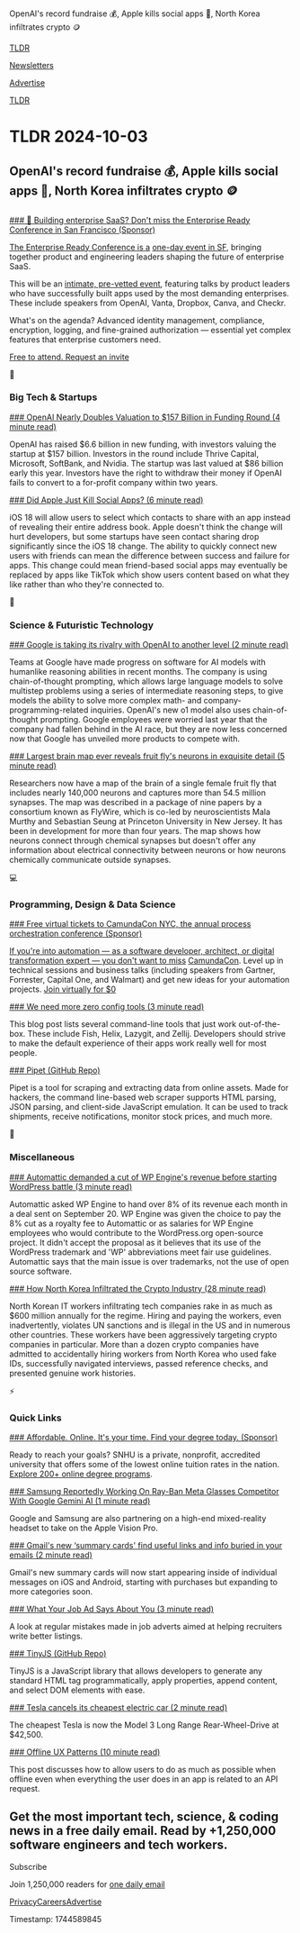 OpenAI's record fundraise 💰, Apple kills social apps 📱, North Korea infiltrates crypto 🪙

[TLDR](/)

[Newsletters](/newsletters)

[Advertise](https://advertise.tldr.tech/)

[TLDR](/)

# TLDR 2024-10-03

## OpenAI's record fundraise 💰, Apple kills social apps 📱, North Korea infiltrates crypto 🪙

### 

[### 🌁 Building enterprise SaaS? Don't miss the Enterprise Ready Conference in San Francisco (Sponsor)](https://www.enterprise-ready.com?utm_medium=newsletter&amp;utm_source=tldr-tech&amp;utm_campaign=20241003)

[The Enterprise Ready Conference is a](https://degrees.snhu.edu/?utm_source=TLDR&utm_medium=PPL&utm_campaign=PROS_Email&utm_content=TLDR-Gen&snhu_segment=OL) [one-day event in SF](https://www.enterprise-ready.com/?utm_medium=newsletter&utm_source=tldr-tech&utm_campaign=20241003), bringing together product and engineering leaders shaping the future of enterprise SaaS.

This will be an [intimate, pre-vetted event](https://www.enterprise-ready.com/?utm_medium=newsletter&utm_source=tldr-tech&utm_campaign=20241003), featuring talks by product leaders who have successfully built apps used by the most demanding enterprises. These include speakers from OpenAI, Vanta, Dropbox, Canva, and Checkr.

What's on the agenda? Advanced identity management, compliance, encryption, logging, and fine-grained authorization — essential yet complex features that enterprise customers need.

[Free to attend. Request an invite](https://www.enterprise-ready.com/?utm_medium=newsletter&utm_source=tldr-tech&utm_campaign=20241003)

📱

### Big Tech & Startups

[### OpenAI Nearly Doubles Valuation to $157 Billion in Funding Round (4 minute read)](https://www.wsj.com/tech/ai/openai-nearly-doubles-valuation-to-157-billion-in-funding-round-ee220607?st=rRJkxL&reflink=desktopwebshare_permalink&utm_source=tldrnewsletter)

OpenAI has raised $6.6 billion in new funding, with investors valuing the startup at $157 billion. Investors in the round include Thrive Capital, Microsoft, SoftBank, and Nvidia. The startup was last valued at $86 billion early this year. Investors have the right to withdraw their money if OpenAI fails to convert to a for-profit company within two years.

[### Did Apple Just Kill Social Apps? (6 minute read)](https://www.nytimes.com/2024/10/02/technology/apple-social-apps-contacts-change.html?unlocked_article_code=1.PE4.JeP0.5aaMUHgWV1ce&smid=url-share&utm_source=tldrnewsletter)

iOS 18 will allow users to select which contacts to share with an app instead of revealing their entire address book. Apple doesn't think the change will hurt developers, but some startups have seen contact sharing drop significantly since the iOS 18 change. The ability to quickly connect new users with friends can mean the difference between success and failure for apps. This change could mean friend-based social apps may eventually be replaced by apps like TikTok which show users content based on what they like rather than who they're connected to.

🚀

### Science & Futuristic Technology

[### Google is taking its rivalry with OpenAI to another level (2 minute read)](https://qz.com/google-reasoning-ai-model-compete-openai-chatgpt-gemini-1851663139?utm_source=tldrnewsletter)

Teams at Google have made progress on software for AI models with humanlike reasoning abilities in recent months. The company is using chain-of-thought prompting, which allows large language models to solve multistep problems using a series of intermediate reasoning steps, to give models the ability to solve more complex math- and company-programming-related inquiries. OpenAI's new o1 model also uses chain-of-thought prompting. Google employees were worried last year that the company had fallen behind in the AI race, but they are now less concerned now that Google has unveiled more products to compete with.

[### Largest brain map ever reveals fruit fly's neurons in exquisite detail (5 minute read)](https://www.nature.com/articles/d41586-024-03190-y?utm_source=tldrnewsletter)

Researchers now have a map of the brain of a single female fruit fly that includes nearly 140,000 neurons and captures more than 54.5 million synapses. The map was described in a package of nine papers by a consortium known as FlyWire, which is co-led by neuroscientists Mala Murthy and Sebastian Seung at Princeton University in New Jersey. It has been in development for more than four years. The map shows how neurons connect through chemical synapses but doesn't offer any information about electrical connectivity between neurons or how neurons chemically communicate outside synapses.

💻

### Programming, Design & Data Science

[### Free virtual tickets to CamundaCon NYC, the annual process orchestration conference (Sponsor)](https://newyork.camundacon.com/page/3899887/tickets?utm_medium=paid_leadgen&amp;utm_source=tldr&amp;utm_campaign=CamundaCon.NA.24Q4.Oct)

[If you're into automation — as a software developer, architect, or digital transformation expert — you don't want to miss](https://newyork.camundacon.com/page/3899887/tickets?utm_medium=paid_leadgen&utm_source=tldr&utm_campaign=CamundaCon.NA.24Q4.Oct) [CamundaCon](https://newyork.camundacon.com/page/4152456/virtual-only?utm_campaign=CamundaCon.NA.24Q4.Oct&utm_medium=paid_leadgen&utm_source=tldr). Level up in technical sessions and business talks (including speakers from Gartner, Forrester, Capital One, and Walmart) and get new ideas for your automation projects. [Join virtually for $0](https://newyork.camundacon.com/page/4152456/virtual-only?utm_campaign=CamundaCon.NA.24Q4.Oct&utm_medium=paid_leadgen&utm_source=tldr)

[### We need more zero config tools (3 minute read)](https://arne.me/blog/we-need-more-zero-config-tools?utm_source=tldrnewsletter)

This blog post lists several command-line tools that just work out-of-the-box. These include Fish, Helix, Lazygit, and Zellij. Developers should strive to make the default experience of their apps work really well for most people.

[### Pipet (GitHub Repo)](https://github.com/bjesus/pipet?utm_source=tldrnewsletter)

Pipet is a tool for scraping and extracting data from online assets. Made for hackers, the command line-based web scraper supports HTML parsing, JSON parsing, and client-side JavaScript emulation. It can be used to track shipments, receive notifications, monitor stock prices, and much more.

🎁

### Miscellaneous

[### Automattic demanded a cut of WP Engine's revenue before starting WordPress battle (3 minute read)](https://www.theverge.com/2024/10/2/24260158/automattic-demand-wp-engine-revenue-wordpress-battle?utm_source=tldrnewsletter)

Automattic asked WP Engine to hand over 8% of its revenue each month in a deal sent on September 20. WP Engine was given the choice to pay the 8% cut as a royalty fee to Automattic or as salaries for WP Engine employees who would contribute to the WordPress.org open-source project. It didn't accept the proposal as it believes that its use of the WordPress trademark and 'WP' abbreviations meet fair use guidelines. Automattic says that the main issue is over trademarks, not the use of open source software.

[### How North Korea Infiltrated the Crypto Industry (28 minute read)](https://www.coindesk.com/tech/2024/10/02/how-north-korea-infiltrated-the-crypto-industry/?utm_source=tldrnewsletter)

North Korean IT workers infiltrating tech companies rake in as much as $600 million annually for the regime. Hiring and paying the workers, even inadvertently, violates UN sanctions and is illegal in the US and in numerous other countries. These workers have been aggressively targeting crypto companies in particular. More than a dozen crypto companies have admitted to accidentally hiring workers from North Korea who used fake IDs, successfully navigated interviews, passed reference checks, and presented genuine work histories.

⚡

### Quick Links

[### Affordable. Online. It's your time. Find your degree today. (Sponsor)](https://degrees.snhu.edu/?utm_source=TLDR&amp;utm_medium=PPL&amp;utm_campaign=PROS_Email&amp;utm_content=TLDR-Gen&amp;snhu_segment=OL)

Ready to reach your goals? SNHU is a private, nonprofit, accredited university that offers some of the lowest online tuition rates in the nation. [Explore 200+ online degree programs](https://degrees.snhu.edu/?utm_source=TLDR&utm_medium=PPL&utm_campaign=PROS_Email&utm_content=TLDR-Gen&snhu_segment=OL).

[### Samsung Reportedly Working On Ray-Ban Meta Glasses Competitor With Google Gemini AI (1 minute read)](https://www.uploadvr.com/samsung-reportedly-working-on-ray-ban-meta-competitor-with-google-gemini-ai/?utm_source=tldrnewsletter)

Google and Samsung are also partnering on a high-end mixed-reality headset to take on the Apple Vision Pro.

[### Gmail's new ‘summary cards' find useful links and info buried in your emails (2 minute read)](https://www.theverge.com/2024/10/2/24259700/gmail-summary-cards-tracking-events-email?utm_source=tldrnewsletter)

Gmail's new summary cards will now start appearing inside of individual messages on iOS and Android, starting with purchases but expanding to more categories soon.

[### What Your Job Ad Says About You (3 minute read)](https://www.talentstuff.com/blog/what-your-job-ad-says-about-you?utm_source=tldrnewsletter)

A look at regular mistakes made in job adverts aimed at helping recruiters write better listings.

[### TinyJS (GitHub Repo)](https://github.com/victorqribeiro/TinyJS?utm_source=tldrnewsletter)

TinyJS is a JavaScript library that allows developers to generate any standard HTML tag programmatically, apply properties, append content, and select DOM elements with ease.

[### Tesla cancels its cheapest electric car (2 minute read)](https://electrek.co/2024/10/02/tesla-cancels-its-cheapest-electric-car/?utm_source=tldrnewsletter)

The cheapest Tesla is now the Model 3 Long Range Rear-Wheel-Drive at $42,500.

[### Offline UX Patterns (10 minute read)](https://github.com/Expensify/App/blob/main/contributingGuides/OFFLINE_UX.md?utm_source=tldrnewsletter)

This post discusses how to allow users to do as much as possible when offline even when everything the user does in an app is related to an API request.

## Get the most important tech, science, & coding news in a free daily email. Read by +1,250,000 software engineers and tech workers.

Subscribe

Join 1,250,000 readers for [one daily email](/api/latest/tech)

[Privacy](/privacy)[Careers](https://jobs.ashbyhq.com/tldr.tech)[Advertise](/tech/advertise)

Timestamp: 1744589845